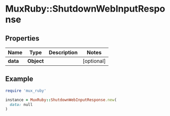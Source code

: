 # MuxRuby::ShutdownWebInputResponse

## Properties

| Name | Type | Description | Notes |
| ---- | ---- | ----------- | ----- |
| **data** | **Object** |  | [optional] |

## Example

```ruby
require 'mux_ruby'

instance = MuxRuby::ShutdownWebInputResponse.new(
  data: null
)
```

